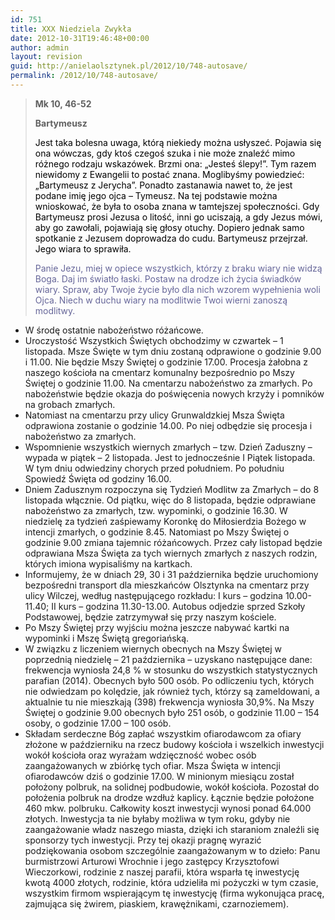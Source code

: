 ```yaml
---
id: 751
title: XXX Niedziela Zwykła
date: 2012-10-31T19:46:48+00:00
author: admin
layout: revision
guid: http://anielaolsztynek.pl/2012/10/748-autosave/
permalink: /2012/10/748-autosave/
---
```

> **Mk 10, 46-52**
> 
> **Bartymeusz**
> 
> <span style="color: #000000;">Jest taka bolesna uwaga, którą niekiedy można usłyszeć. Pojawia się ona wówczas, gdy ktoś czegoś szuka i nie może znaleźć mimo różnego rodzaju wskazówek. Brzmi ona: &#8222;Jesteś ślepy!&#8221;. Tym razem niewidomy z Ewangelii to postać znana. Moglibyśmy powiedzieć: &#8222;Bartymeusz z Jerycha&#8221;. Ponadto zastanawia nawet to, że jest podane imię jego ojca &#8211; Tymeusz. Na tej podstawie można wnioskować, że była to osoba znana w tamtejszej społeczności. Gdy Bartymeusz prosi Jezusa o litość, inni go uciszają, a gdy Jezus mówi, aby go zawołali, pojawiają się głosy otuchy. Dopiero jednak samo spotkanie z Jezusem doprowadza do cudu. Bartymeusz przejrzał. Jego wiara to sprawiła.</span>
> 
> <span style="color: #666699;">Panie Jezu, miej w opiece wszystkich, którzy z braku wiary nie widzą Boga. Daj im światło łaski. Postaw na drodze ich życia świadków wiary. Spraw, aby Twoje życie było dla nich wzorem wypełnienia woli Ojca. Niech w duchu wiary na modlitwie Twoi wierni zanoszą modlitwy. </span>

  * W środę ostatnie nabożeństwo różańcowe.
  * Uroczystość Wszystkich Świętych obchodzimy w czwartek &#8211; 1 listopada. Msze Święte w tym dniu zostaną odprawione o godzinie 9.00 i 11.00. Nie będzie Mszy Świętej o godzinie 17.00. Procesja żałobna z naszego kościoła na cmentarz komunalny bezpośrednio po Mszy Świętej o godzinie 11.00. Na cmentarzu nabożeństwo za zmarłych. Po nabożeństwie będzie okazja do poświęcenia nowych krzyży i pomników na grobach zmarłych.
  * Natomiast na cmentarzu przy ulicy Grunwaldzkiej Msza Święta odprawiona zostanie o godzinie 14.00. Po niej odbędzie się procesja i nabożeństwo za zmarłych.
  * Wspomnienie wszystkich wiernych zmarłych &#8211; tzw. Dzień Zaduszny &#8211; wypada w piątek &#8211; 2 listopada. Jest to jednocześnie I Piątek listopada. W tym dniu odwiedziny chorych przed południem. Po południu Spowiedź Święta od godziny 16.00.
  * Dniem Zadusznym rozpoczyna się Tydzień Modlitw za Zmarłych &#8211; do 8 listopada włącznie. Od piątku, więc do 8 listopada, będzie odprawiane nabożeństwo za zmarłych, tzw. wypominki, o godzinie 16.30. W niedzielę za tydzień zaśpiewamy Koronkę do Miłosierdzia Bożego w intencji zmarłych, o godzinie 8.45. Natomiast po Mszy Świętej o godzinie 9.00 zmiana tajemnic różańcowych. Przez cały listopad będzie odprawiana Msza Święta za tych wiernych zmarłych z naszych rodzin, których imiona wypisaliśmy na kartkach.
  * Informujemy, że w dniach 29, 30 i 31 października będzie uruchomiony bezpośredni transport dla mieszkańców Olsztynka na cmentarz przy ulicy Wilczej, według następującego rozkładu: I kurs &#8211; godzina 10.00-11.40; II kurs &#8211; godzina 11.30-13.00. Autobus odjedzie sprzed Szkoły Podstawowej, będzie zatrzymywał się przy naszym kościele.
  * Po Mszy Świętej przy wyjściu można jeszcze nabywać kartki na wypominki i Mszę Świętą gregoriańską.
  * W związku z liczeniem wiernych obecnych na Mszy Świętej w poprzednią niedzielę &#8211; 21 października &#8211; uzyskano następujące dane: frekwencja wyniosła 24,8 % w stosunku do wszystkich statystycznych parafian (2014). Obecnych było 500 osób. Po odliczeniu tych, których nie odwiedzam po kolędzie, jak również tych, którzy są zameldowani, a aktualnie tu nie mieszkają (398) frekwencja wyniosła 30,9%. Na Mszy Świętej o godzinie 9.00 obecnych było 251 osób, o godzinie 11.00 &#8211; 154 osoby, o godzinie 17.00 &#8211; 100 osób.
  * Składam serdeczne Bóg zapłać wszystkim ofiarodawcom za ofiary złożone w październiku na rzecz budowy kościoła i wszelkich inwestycji wokół kościoła oraz wyrażam wdzięczność wobec osób zaangażowanych w zbiórkę tych ofiar. Msza Święta w intencji ofiarodawców dziś o godzinie 17.00. W minionym miesiącu został położony polbruk, na solidnej podbudowie, wokół kościoła. Pozostał do położenia polbruk na drodze wzdłuż kaplicy. Łącznie będzie położone 460 mkw. polbruku. Całkowity koszt inwestycji wynosi ponad 64.000 złotych. Inwestycja ta nie byłaby możliwa w tym roku, gdyby nie zaangażowanie władz naszego miasta, dzięki ich staraniom znaleźli się sponsorzy tych inwestycji. Przy tej okazji pragnę wyrazić podziękowania osobom szczególnie zaangażowanym w to dzieło: Panu burmistrzowi Arturowi Wrochnie i jego zastępcy Krzysztofowi Wieczorkowi, rodzinie z naszej parafii, która wsparła tę inwestycję kwotą 4000 złotych, rodzinie, która udzieliła mi pożyczki w tym czasie, wszystkim firmom wspierającym tę inwestycję (firma wykonująca pracę, zajmująca się żwirem, piaskiem, krawężnikami, czarnoziemem).